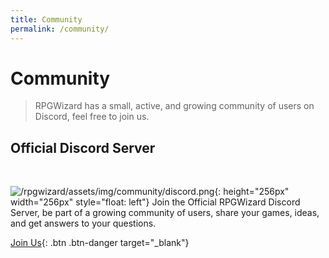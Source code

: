 ```yaml
---
title: Community
permalink: /community/
---
```


# Community

> RPGWizard has a small, active, and growing community of users on Discord, feel
free to join us.

## Official Discord Server

<br>

![/rpgwizard/assets/img/community/discord.png](/rpgwizard/assets/img/community/discord.png){: height="256px" width="256px" style="float: left"}
Join the Official RPGWizard Discord Server, be part of a growing community of users, share your games, ideas, and get answers to your questions.

[Join Us](https://discord.gg/tFfngEv){: .btn .btn-danger target="_blank"}
